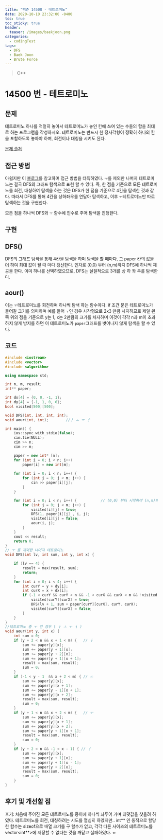 ```yaml
---
title: "백준 14500 - 테트로미노"
date: 2020-10-10 23:32:00 -0400
toc: true
toc_sticky: true
header:
  teaser: /images/baekjoon.png
categories: 
  - codingTest
tags:
  - DFS
  - Baek Joon
  - Brute Force
---
```


> C++ 

14500 번 - 테트로미노
=============
 
## 문제
테트로미노 하나를 적절히 놓아서 테트로미노가 놓인 칸에 쓰여 있는 수들의 합을 최대로 하는 프로그램을 작성하시오.
테트로미노는 반드시 한 정사각형이 정확히 하나의 칸을 포함하도록 놓아야 하며, 회전이나 대칭을 시켜도 된다.

[문제 출처](https://www.acmicpc.net/problem/14500)

## 접근 방법 
아쉽지만 이 [블로그](https://velog.io/@skyepodium/%EB%B0%B1%EC%A4%80-14500-%ED%85%8C%ED%8A%B8%EB%A1%9C%EB%AF%B8%EB%85%B8)를 참고하여 접근 방법을 터득하였다.
`ㅜ`를 제외한 나머지 테트로미노는 결국 DFS의 그래프 탐색으로 표현 할 수 있다.
즉, 한 점을 기준으로 모든 테트로미노를 회전, 대칭하여 탐색을 하는 것은 DFS가 한 점을 기준으로 4칸을 탐색한 것과 같다.
따라서 DFS를 통해 4칸을 상하좌우를 연달아 탐색하고, 이후 `ㅜ`테트로미노만 따로 탐색하는 것을 구현한다.

모든 점을 하나씩 DFS와 `ㅜ` 함수에 인수로 주어 탐색을 진행한다.


## 구현

## DFS()
DFS의 그래프 탐색을 통해 4칸을 탐색을 하며 탐색을 할 때마다, 그 paper 칸의 값을 더 하여 최대 값이 될 때 마다 갱신한다.
인자로 (0,0) 부터 (n,m)까지 DFS에 하나씩 제공을 한다. 이미 하나를 선택하였으므로, DFS는 실질적으로 3개를 상 하 좌 우를 탐색한다.

## aour()
이는 `ㅜ`테트로미노를 회전하며 하나씩 탐색 하는 함수이다.
if 조건 문은 테트로미노가 들어갈 크기를 의미하며
예를 들어 `ㅜ`인 경우 사각형으로 2x3 만큼 차지하므로 제일 왼쪽 위의 점을 기준으로 y는 1, x는 2만큼의 크기를 차지하며 이것이 각각 n과 m이 초과하지 않게 방지를 하면 이 테트로미노가 `paper`그래프를 벗어나지 않게 탐색을 할 수 있다.

## 코드 
```c++
#include <iostream>
#include <vector>
#include <algorithm>

using namespace std;

int n, m, result;
int** paper;

int dx[4] = {0, 0, -1, 1};
int dy[4] = {-1, 1, 0, 0};
bool visited[500][500];

void DFS(int, int, int, int);
void aour(int, int);		//ㅏ ㅗ ㅜ ㅓ

int main() {
	ios::sync_with_stdio(false);
	cin.tie(NULL);
	cin >> n;
	cin >> m;

	paper = new int* [n];
	for (int i = 0; i < n; i++)
		paper[i] = new int[m];
	
	for (int i = 0; i < n; i++) {
		for (int j = 0; j < m; j++) {
			cin >> paper[i][j];
		}
	}

	for (int i = 0; i < n; i++) {			// (0,0) 부터 시작하여 (n,m)까지 점 까지 이동하며 테트리미노를 놔두면서 탐색
		for (int j = 0; j < m; j++) {
			visited[i][j] = true;
			DFS(1, paper[i][j] , i, j);
			visited[i][j] = false;
			aour(i, j);
		}
	}
	cout << result;
	return 0;
}
// ㅜ 를 제외한 나머지 테트로미노
void DFS(int lv, int sum, int y, int x) {

	if (lv == 4) {
		result = max(result, sum);
		return;
	}
	for (int i = 0; i < 4; i++) {
		int curY = y + dy[i];
		int curX = x + dx[i];
		if (-1 < curY && curY < n && -1 < curX && curX < m && !visited[curY][curX]) {
			visited[curY][curX] = true;
			DFS(lv + 1, sum + paper[curY][curX], curY, curX);
			visited[curY][curX] = false;
		}
	}
}
//테트로미노 중 ㅜ 인 경우 ( ㅏ ㅗ ㅜ ㅓ )
void aour(int y, int x) {
	int sum = 0;
	if (y + 2 < n && x + 1 < m) {	// ㅏ
		sum += paper[y][x];
		sum += paper[y + 1][x];
		sum += paper[y + 2][x];
		sum += paper[y + 1][x + 1];
		result = max(sum, result);
		sum = 0;
	}
	if (-1 < y - 1  && x + 2 < m) { // ㅗ
		sum += paper[y][x];
		sum += paper[y][x + 1];
		sum += paper[y - 1][x + 1];
		sum += paper[y][x + 2];
		result = max(sum, result);
		sum = 0;
	}
	if (y + 1 < n && x + 2 < m) {	// ㅜ
		sum += paper[y][x];
		sum += paper[y][x + 1];
		sum += paper[y][x + 2];
		sum += paper[y + 1][x + 1];
		result = max(sum, result);
		sum = 0;
	}
	if (y + 2 < n && -1 < x - 1) { // ㅓ
		sum += paper[y][x];
		sum += paper[y + 1][x];
		sum += paper[y + 1][x - 1];
		sum += paper[y + 2][x];
		result = max(sum, result);
		sum = 0;
	}
}
```

## 후기 및 개선할 점

후기:
처음에 주어진 모든 테트로미노를 종이에 하나씩 놔두어 가며 최댓값을 찾을려 하였다.
테트로미노를 회전, 대칭하려는 시도를 열심히 하였지만..
int** 인 동적으로 할당한 함수는 sizeof으로 배열 크기를 구 할수가 없고, 각각 다른 사이즈의 테트로미노를 vector<int**>에 저장할 수 없다는 것을 깨닫고 실패하였다. ㅠ
